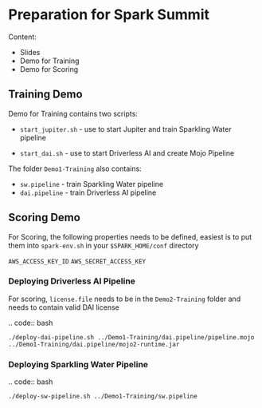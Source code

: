 # Preparation for Spark Summit

 Content:
  - Slides
  - Demo for Training
  - Demo for Scoring

## Training Demo

Demo for Training contains two scripts:

 - ``start_jupiter.sh`` - use to start Jupiter and train Sparkling Water pipeline

 - ``start_dai.sh`` - use to start Driverless AI and create Mojo Pipeline

The folder ``Demo1-Training`` also contains:

 - ``sw.pipeline`` - train Sparkling Water pipeline
 - ``dai.pipeline`` - train Driverless AI pipeline

## Scoring Demo

For Scoring, the following properties needs to be defined, easiest is to put them into ``spark-env.sh`` in your ``$SPARK_HOME/conf`` directory

``AWS_ACCESS_KEY_ID``
``AWS_SECRET_ACCESS_KEY``

### Deploying Driverless AI Pipeline

For scoring, ``license.file`` needs to be in the ``Demo2-Training`` folder and needs to contain valid DAI license

.. code:: bash

	./deploy-dai-pipeline.sh ../Demo1-Training/dai.pipeline/pipeline.mojo ../Demo1-Training/dai.pipeline/mojo2-runtime.jar


### Deploying Sparkling Water Pipeline

.. code:: bash

	./deploy-sw-pipeline.sh ../Demo1-Training/sw.pipeline
